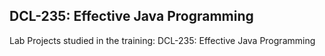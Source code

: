 ## DCL-235: Effective Java Programming
Lab Projects studied in the training: DCL-235: Effective Java Programming
